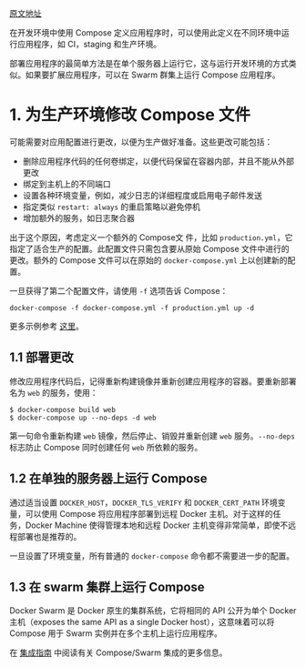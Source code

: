 [原文地址](https://docs.docker.com/compose/production/)

在开发环境中使用 Compose 定义应用程序时，可以使用此定义在不同环境中运行应用程序，如 CI，staging 和生产环境。

部署应用程序的最简单方法是在单个服务器上运行它，这与运行开发环境的方式类似。如果要扩展应用程序，可以在 Swarm 群集上运行 Compose 应用程序。
# 1. 为生产环境修改 Compose 文件
可能需要对应用配置进行更改，以便为生产做好准备。这些更改可能包括：

- 删除应用程序代码的任何卷绑定，以便代码保留在容器内部，并且不能从外部更改
- 绑定到主机上的不同端口
- 设置各种环境变量，例如，减少日志的详细程度或启用电子邮件发送
- 指定类似 `restart: always` 的重启策略以避免停机
- 增加额外的服务，如日志聚合器

出于这个原因，考虑定义一个额外的 Compose文 件，比如 `production.yml`，它指定了适合生产的配置。此配置文件只需包含要从原始 Compose 文件中进行的更改。额外的 Compose 文件可以在原始的 `docker-compose.yml` 上以创建新的配置。

一旦获得了第二个配置文件，请使用 `-f` 选项告诉 Compose：
```
docker-compose -f docker-compose.yml -f production.yml up -d
```
更多示例参考 [这里](https://blog.csdn.net/kikajack/article/details/79764263)。
## 1.1 部署更改
修改应用程序代码后，记得重新构建镜像并重新创建应用程序的容器。要重新部署名为 `web` 的服务，使用：
```
$ docker-compose build web
$ docker-compose up --no-deps -d web
```
第一句命令重新构建 `web` 镜像，然后停止、销毁并重新创建 `web` 服务。`--no-deps` 标志防止 Compose 同时创建任何 `web` 所依赖的服务。
## 1.2 在单独的服务器上运行 Compose
通过适当设置 `DOCKER_HOST`，`DOCKER_TLS_VERIFY` 和 `DOCKER_CERT_PATH` 环境变量，可以使用 Compose 将应用程序部署到远程 Docker 主机。对于这样的任务，Docker Machine 使得管理本地和远程 Docker 主机变得非常简单，即使不远程部署也是推荐的。

一旦设置了环境变量，所有普通的 `docker-compose` 命令都不需要进一步的配置。
## 1.3 在 swarm 集群上运行 Compose
Docker Swarm 是 Docker 原生的集群系统，它将相同的 API 公开为单个 Docker 主机（exposes the same API as a single Docker host），这意味着可以将 Compose 用于 Swarm 实例并在多个主机上运行应用程序。

在 [集成指南](https://docs.docker.com/compose/swarm/) 中阅读有关 Compose/Swarm 集成的更多信息。
